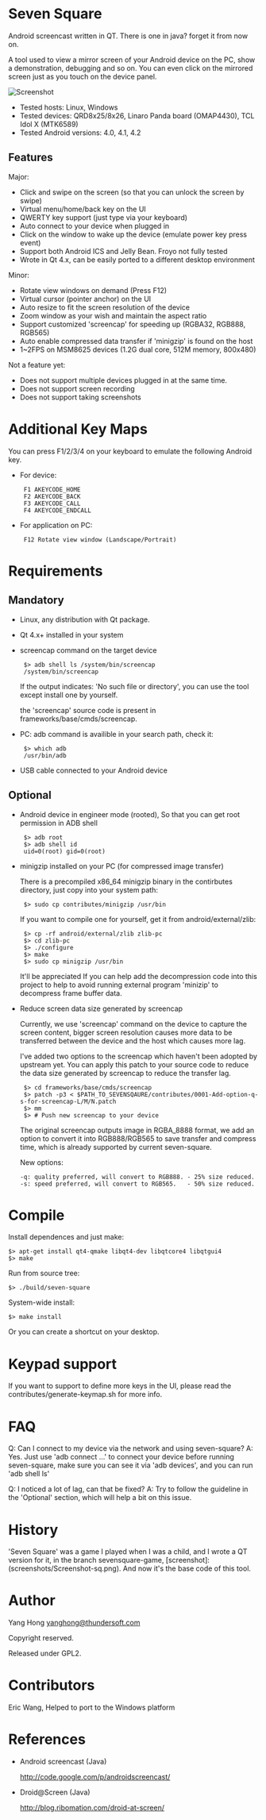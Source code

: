 Seven Square
============

Android screencast written in QT. There is one in java? forget it from now on.

A tool used to view a mirror screen of your Android device on the PC, show a demonstration, debugging and so on. You can even click on the mirrored screen just as you touch on the device panel.

![Screenshot](screenshots/seven-square-screenshot.png)

+ Tested hosts: Linux, Windows
+ Tested devices: QRD8x25/8x26, Linaro Panda board (OMAP4430), TCL Idol X (MTK6589)
+ Tested Android versions: 4.0, 4.1, 4.2

Features
--------

Major:

 * Click and swipe on the screen (so that you can unlock the screen by swipe)
 * Virtual menu/home/back key on the UI
 * QWERTY key support (just type via your keyboard)
 * Auto connect to your device when plugged in
 * Click on the window to wake up the device (emulate power key press event)
 * Support both Android ICS and Jelly Bean. Froyo not fully tested
 * Wrote in Qt 4.x, can be easily ported to a different desktop environment

Minor:

 * Rotate view windows on demand (Press F12)
 * Virtual cursor (pointer anchor) on the UI
 * Auto resize to fit the screen resolution of the device
 * Zoom window as your wish and maintain the aspect ratio
 * Support customized 'screencap' for speeding up (RGBA32, RGB888, RGB565)
 * Auto enable compressed data transfer if 'minigzip' is found on the host
 * 1~2FPS on MSM8625 devices (1.2G dual core, 512M memory, 800x480)

Not a feature yet:

 * Does not support multiple devices plugged in at the same time.
 * Does not support screen recording
 * Does not support taking screenshots

Additional Key Maps
==================

You can press F1/2/3/4 on your keyboard to emulate the following Android key.

 * For device:

        F1 AKEYCODE_HOME
        F2 AKEYCODE_BACK
        F3 AKEYCODE_CALL
        F4 AKEYCODE_ENDCALL

 * For application on PC:

        F12 Rotate view window (Landscape/Portrait)

Requirements
================

Mandatory
---------

 * Linux, any distribution with Qt package.

 * Qt 4.x+ installed in your system

 * screencap command on the target device

        $> adb shell ls /system/bin/screencap
        /system/bin/screencap

   If the output indicates: 'No such file or directory', you
   can use the tool except install one by yourself.

   the 'screencap' source code is present in frameworks/base/cmds/screencap.

 * PC: adb command is availible in your search path, check it:

        $> which adb
        /usr/bin/adb

 * USB cable connected to your Android device

Optional
--------

 * Android device in engineer mode (rooted), So that you can get
   root permission in ADB shell

        $> adb root
        $> adb shell id
        uid=0(root) gid=0(root)

 * minigzip installed on your PC (for compressed image transfer)
  
     There is a precompiled x86_64 minigzip binary in the contirbutes directory,
     just copy into your system path:

        $> sudo cp contributes/minigzip /usr/bin

     If you want to compile one for yourself, get it from android/external/zlib:

        $> cp -rf android/external/zlib zlib-pc
        $> cd zlib-pc
        $> ./configure
        $> make
        $> sudo cp minigzip /usr/bin

     It'll be appreciated If you can help add the decompression code into this project to help to avoid running external program 'minizip' to decompress frame buffer data.

 * Reduce screen data size generated by screencap

     Currently, we use 'screencap' command on the device to capture the screen
     content, bigger screen resolution causes more data to be transferred between the device
     and the host which causes more lag.

     I've added two options to the screencap which haven't been adopted by upstream yet. You can apply this patch to your source code to reduce the data
     size generated by screencap to reduce the transfer lag.

        $> cd frameworks/base/cmds/screencap
        $> patch -p3 < $PATH_TO_SEVENSQAURE/contributes/0001-Add-option-q-s-for-screencap-L/M/N.patch
        $> mm
        $> # Push new screencap to your device

    The original screencap outputs image in RGBA_8888 format, we add an option to
    convert it into RGB888/RGB565 to save transfer and compress time, which is already
    supported by current seven-square.

    New options:

       -q: quality preferred, will convert to RGB888. - 25% size reduced.
       -s: speed preferred, will convert to RGB565.   - 50% size reduced.

Compile
=======

Install dependences and just make:

    $> apt-get install qt4-qmake libqt4-dev libqtcore4 libqtgui4
    $> make

Run from source tree:

    $> ./build/seven-square

System-wide install:

    $> make install

Or you can create a shortcut on your desktop.

Keypad support
==============

 If you want to support to define more keys in the UI, please read
 the contributes/generate-keymap.sh for more info.

FAQ
===

 Q: Can I connect to my device via the network and using seven-square?
 A: Yes. Just use 'adb connect ...' to connect your device before
    running seven-square, make sure you can see it via 'adb devices',
    and you can run 'adb shell ls'

 Q: I noticed a lot of lag, can that be fixed?
 A: Try to follow the guideline in the 'Optional' section, which
    will help a bit on this issue.

History
=======

'Seven Square' was a game I played when I was a child, and I wrote a QT version
for it, in the branch sevensquare-game, [screenshot]:(screenshots/Screenshot-sq.png).
And now it's the base code of this tool.

Author
======

 Yang Hong <yanghong@thundersoft.com>

 Copyright reserved.

 Released under GPL2.

Contributors
============

 Eric Wang, Helped to port to the Windows platform

References
==========

 * Android screencast (Java)

   http://code.google.com/p/androidscreencast/

 * Droid@Screen (Java)

   http://blog.ribomation.com/droid-at-screen/

